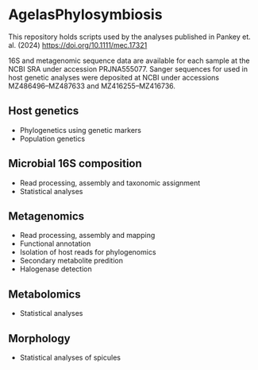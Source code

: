 # AgelasPhylosymbiosis
This repository holds scripts used by the analyses published in Pankey et. al. (2024)
https://doi.org/10.1111/mec.17321


16S and metagenomic sequence data are available for each sample at the NCBI SRA under accession PRJNA555077.
Sanger sequences for used in host genetic analyses were deposited at NCBI under accessions MZ486496–MZ487633 and MZ416255–MZ416736. 

## Host genetics 
- Phylogenetics using genetic markers
- Population genetics

## Microbial 16S composition
- Read processing, assembly and taxonomic assignment
- Statistical analyses

## Metagenomics
- Read processing, assembly and mapping
- Functional annotation
- Isolation of host reads for phylogenomics
- Secondary metabolite predition
- Halogenase detection

## Metabolomics
- Statistical analyses

## Morphology
- Statistical analyses of spicules
